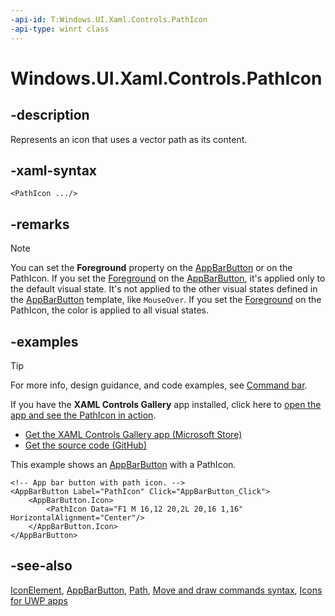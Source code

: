 ```yaml
---
-api-id: T:Windows.UI.Xaml.Controls.PathIcon
-api-type: winrt class
---
```


<!-- Class syntax.
public class PathIcon : Windows.UI.Xaml.Controls.IconElement, Windows.UI.Xaml.Controls.IPathIcon
-->

# Windows.UI.Xaml.Controls.PathIcon

## -description

Represents an icon that uses a vector path as its content.

## -xaml-syntax

```xaml
<PathIcon .../>
```

## -remarks

> [!NOTE]
> You can set the **Foreground** property on the [AppBarButton](appbarbutton.md) or on the PathIcon. If you set the [Foreground](control_foreground.md) on the [AppBarButton](appbarbutton.md), it's applied only to the default visual state. It's not applied to the other visual states defined in the [AppBarButton](appbarbutton.md) template, like `MouseOver`. If you set the [Foreground](iconelement_foreground.md) on the PathIcon, the color is applied to all visual states.

## -examples

> [!TIP]
> For more info, design guidance, and code examples, see [Command bar](/windows/uwp/controls-and-patterns/app-bars).
>
> If you have the **XAML Controls Gallery** app installed, click here to [open the app and see the PathIcon in action](xamlcontrolsgallery:/item/AppBarButton).
> + [Get the XAML Controls Gallery app (Microsoft Store)](https://www.microsoft.com/store/productId/9MSVH128X2ZT)
> + [Get the source code (GitHub)](https://github.com/Microsoft/Xaml-Controls-Gallery)

This example shows an [AppBarButton](appbarbutton.md) with a PathIcon.

```xaml
<!-- App bar button with path icon. -->
<AppBarButton Label="PathIcon" Click="AppBarButton_Click">
    <AppBarButton.Icon>
        <PathIcon Data="F1 M 16,12 20,2L 20,16 1,16" HorizontalAlignment="Center"/>
    </AppBarButton.Icon>
</AppBarButton>
```



## -see-also
[IconElement](iconelement.md), [AppBarButton](appbarbutton.md), [Path](../windows.ui.xaml.shapes/path.md), [Move and draw commands syntax](https://docs.microsoft.com/windows/uwp/xaml-platform/move-draw-commands-syntax), [Icons for UWP apps](https://docs.microsoft.com/windows/uwp/style/icons) 
